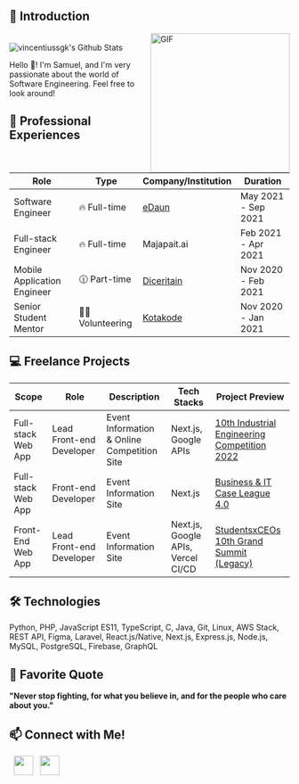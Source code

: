 ## :milky_way: Introduction

<img align="right" alt="GIF" src="https://64.media.tumblr.com/cd7f79c1cb33871b973be39230faf6e6/tumblr_p510txFA4i1shdhdjo2_540.gif" width="250" />

<br>

<img align="center" src="https://github-readme-stats.vercel.app/api?username=vincentiussgk&count_private=true&show_icons=true&theme=tokyonight&border_radius=15" alt="vincentiussgk's Github Stats"/> 

<br/>

Hello :wave:! I'm Samuel, and I'm very passionate about the world of Software Engineering. Feel free to look around!

## 💼 Professional Experiences
| Role | Type | Company/Institution | Duration |
| --- | --- | --- | --- |
| Software Engineer | :fire: Full-time | [eDaun](https://www.edaun.co.id/) | May 2021 - Sep 2021 |
| Full-stack Engineer | :fire: Full-time | Majapait.ai | Feb 2021 - Apr 2021 |
| Mobile Application Engineer | :clock1230: Part-time | [Diceritain](https://diceritain.id/) | Nov 2020 - Feb 2021 |
| Senior Student Mentor | 🤝🏻 Volunteering | [Kotakode](https://kotakode.com/) | Nov 2020 - Jan 2021 |

## :computer: Freelance Projects
| Scope | Role | Description | Tech Stacks | Project Preview |
| --- | --- | --- | --- | --- |
| Full-stack Web App | Lead Front-end Developer | Event Information & Online Competition Site | Next.js, Google APIs | [10th Industrial Engineering Competition 2022](https://www.iecom.asia/) |
| Full-stack Web App | Front-end Developer | Event Information Site | Next.js | [Business & IT Case League 4.0](https://bistleague.com/) |
| Front-End Web App | Lead Front-end Developer | Event Information Site | Next.js, Google APIs, Vercel CI/CD | [StudentsxCEOs 10th Grand Summit (Legacy)](https://sxcgrandsummit-f1reboywatergrl.vercel.app/) |

## 🛠 Technologies

Python, PHP, JavaScript ES11, TypeScript, C, Java, Git, Linux, AWS Stack, REST API, Figma, Laravel, React.js/Native, Next.js, Express.js, Node.js, MySQL, PostgreSQL, Firebase, GraphQL

## 💬 Favorite Quote

<strong> "Never stop fighting, for what you believe in, and for the people who care about you." </strong>

## 📫 Connect with Me!
<p>
<!-- &nbsp; <a href="https://dionisiusdarryl.live" target="_blank" rel="noopener noreferrer"><img src="https://img.icons8.com/plasticine/100/000000/geography.png" width="50" /></a>  -->
&nbsp; <a href="https://www.linkedin.com/in/vincentius-samuel/" target="_blank" rel="noopener noreferrer"><img src="https://image.flaticon.com/icons/png/128/61/61109.png" width="35" /></a>
&nbsp; <a href="mailto:18219024@std.stei.itb.ac.id" target="_blank" rel="noopener noreferrer"><img src="https://icons-for-free.com/iconfiles/png/512/envelope+inbox+mail+icon-1320086062654659973.png"  width="35" /></a>

<!--
**f1reboywatergrl/f1reboywatergrl** is a ✨ _special_ ✨ repository because its `README.md` (this file) appears on your GitHub profile.

https://www.webfx.com/tools/emoji-cheat-sheet/
https://github.com/anuraghazra/github-readme-stats
-->
